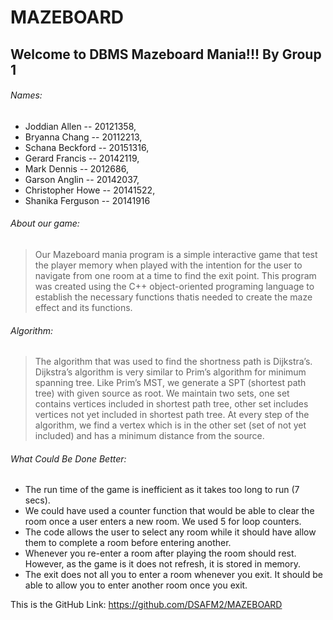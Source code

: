 # MAZEBOARD

## Welcome to DBMS Mazeboard Mania!!! By Group 1

###### Names: 
-    Joddian Allen -- 20121358, 
-    Bryanna Chang -- 20112213, 
-    Schana Beckford -- 20151316,
-    Gerard Francis -- 20142119, 
-    Mark Dennis -- 2012686, 
-    Garson Anglin -- 20142037,
-    Christopher Howe -- 20141522, 
-    Shanika Ferguson -- 20141916

 
###### About our game:

> Our Mazeboard mania program is a simple interactive game that test the player memory when played with the intention for the user to navigate from one room at a time to find the exit point. This program was created using the C++ object-oriented programing language to establish the necessary functions thatis needed to create the maze effect and its functions.  

###### Algorithm:

> The algorithm that  was used to find the shortness path is  Dijkstra’s. Dijkstra’s algorithm is very similar to Prim’s algorithm for minimum spanning tree. Like Prim’s MST, we generate a SPT (shortest path tree) with given source as root. We maintain two sets, one set contains vertices included in shortest path tree, other set includes vertices not yet included in shortest path tree. At every step of the algorithm, we find a vertex which is in the other set (set of not yet included) and has a minimum distance from the source.

###### What Could Be Done Better:
- The run time of the game is inefficient as it takes too long to run (7 secs).
- We could have used a counter function that would be able to clear the room once a user  enters a new room. We used 5 for loop counters. 
- The code allows the user to select any room while it should have allow them to complete a room before entering another.
- Whenever you re-enter a room after playing the room should rest. However, as the game is it does not refresh, it is stored in memory. 
- The exit does not all you to enter a room whenever you exit. It should be able to allow you to enter another room once you exit.

This is the GitHub Link: https://github.com/DSAFM2/MAZEBOARD 
